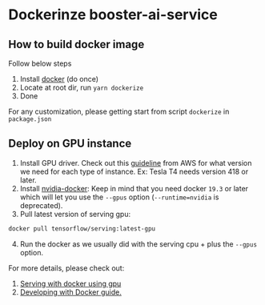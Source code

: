 # Dockerinze booster-ai-service

## How to build docker image

Follow below steps

1. Install [docker](https://docs.docker.com/install/) (do once)
1. Locate at root dir, run `yarn dockerize`
1. Done

For any customization, please getting start from script `dockerize` in `package.json`

## Deploy on GPU instance
1. Install GPU driver. Check out this [guideline](https://docs.aws.amazon.com/AWSEC2/latest/UserGuide/install-nvidia-driver.html) from AWS for what version we need for each type of instance. Ex: Tesla T4 needs version 418 or later.
2. Install [nvidia-docker](https://github.com/NVIDIA/nvidia-docker#quick-start): Keep in mind that you need docker `19.3` or later which will let you use the `--gpus` option (`--runtime=nvidia` is deprecated).
3. Pull latest version of serving gpu: 

```bash
docker pull tensorflow/serving:latest-gpu
```

4. Run the docker as we usually did with the serving cpu + plus the `--gpus` option.

For more details, please check out:

1. [Serving with docker using gpu](https://www.tensorflow.org/tfx/serving/docker#serving_with_docker_using_your_gpu) 
2. [Developing with Docker guide.](https://www.tensorflow.org/tfx/serving/building_with_docker)